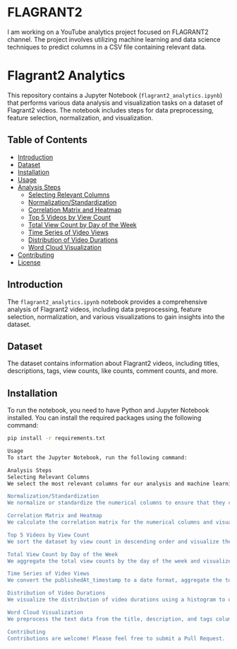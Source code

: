 # FLAGRANT2
I am working on a YouTube analytics project focused on FLAGRANT2 channel. The project involves utilizing machine learning and data science techniques to predict columns in a CSV file containing relevant data.

# Flagrant2 Analytics

This repository contains a Jupyter Notebook (`flagrant2_analytics.ipynb`) that performs various data analysis and visualization tasks on a dataset of Flagrant2 videos. The notebook includes steps for data preprocessing, feature selection, normalization, and visualization.

## Table of Contents

- [Introduction](#introduction)
- [Dataset](#dataset)
- [Installation](#installation)
- [Usage](#usage)
- [Analysis Steps](#analysis-steps)
  - [Selecting Relevant Columns](#selecting-relevant-columns)
  - [Normalization/Standardization](#normalizationstandardization)
  - [Correlation Matrix and Heatmap](#correlation-matrix-and-heatmap)
  - [Top 5 Videos by View Count](#top-5-videos-by-view-count)
  - [Total View Count by Day of the Week](#total-view-count-by-day-of-the-week)
  - [Time Series of Video Views](#time-series-of-video-views)
  - [Distribution of Video Durations](#distribution-of-video-durations)
  - [Word Cloud Visualization](#word-cloud-visualization)
- [Contributing](#contributing)
- [License](#license)

## Introduction

The `flagrant2_analytics.ipynb` notebook provides a comprehensive analysis of Flagrant2 videos, including data preprocessing, feature selection, normalization, and various visualizations to gain insights into the dataset.

## Dataset

The dataset contains information about Flagrant2 videos, including titles, descriptions, tags, view counts, like counts, comment counts, and more.

## Installation

To run the notebook, you need to have Python and Jupyter Notebook installed. You can install the required packages using the following command:

```bash
pip install -r requirements.txt

Usage
To start the Jupyter Notebook, run the following command:

Analysis Steps
Selecting Relevant Columns
We select the most relevant columns for our analysis and machine learning tasks to focus on the features that are most likely to impact the model's performance.

Normalization/Standardization
We normalize or standardize the numerical columns to ensure that they contribute equally to the model, improving the performance and stability of machine learning models.

Correlation Matrix and Heatmap
We calculate the correlation matrix for the numerical columns and visualize it using a heatmap to understand the relationships between different numerical features.

Top 5 Videos by View Count
We sort the dataset by view count in descending order and visualize the top 5 videos with the highest view counts using a bar chart.

Total View Count by Day of the Week
We aggregate the total view counts by the day of the week and visualize the results using a bar chart to understand the distribution of view counts across different days.

Time Series of Video Views
We convert the publishedAt_timestamp to a date format, aggregate the total view counts by date, and visualize the results using a time series plot to understand the trend of video views over time.

Distribution of Video Durations
We visualize the distribution of video durations using a histogram to understand the spread and frequency of different video lengths in the dataset.

Word Cloud Visualization
We preprocess the text data from the title, description, and tags columns, and visualize the most frequent words using a word cloud to gain insights into the common themes and topics.

Contributing
Contributions are welcome! Please feel free to submit a Pull Request.

